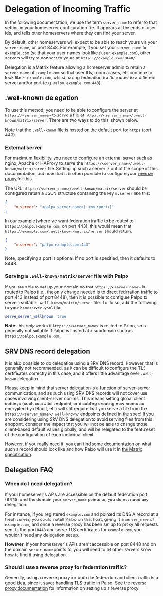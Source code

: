# Delegation of Incoming Traffic

In the following documentation, we use the term `server_name` to refer to that setting
in your homeserver configuration file. It appears at the ends of user ids, and tells
other homeservers where they can find your server.

By default, other homeservers will expect to be able to reach yours via
your `server_name`, on port 8448. For example, if you set your `server_name`
to `example.com` (so that your user names look like `@user:example.com`),
other servers will try to connect to yours at `https://example.com:8448/`.

Delegation is a Matrix feature allowing a homeserver admin to retain a
`server_name` of `example.com` so that user IDs, room aliases, etc continue
to look like `*:example.com`, whilst having federation traffic routed
to a different server and/or port (e.g. `palpo.example.com:443`).

## .well-known delegation

To use this method, you need to be able to configure the server at
`https://<server_name>` to serve a file at
`https://<server_name>/.well-known/matrix/server`.  There are two ways to do this, shown below.

Note that the `.well-known` file is hosted on the default port for `https` (port 443).

### External server

For maximum flexibility, you need to configure an external server such as nginx, Apache
or HAProxy to serve the `https://<server_name>/.well-known/matrix/server` file. Setting
up such a server is out of the scope of this documentation, but note that it is often
possible to configure your [reverse proxy](reverse_proxy.md) for this.

The URL `https://<server_name>/.well-known/matrix/server` should be configured
return a JSON structure containing the key `m.server` like this:

```json
{
    "m.server": "<palpo.server.name>[:<yourport>]"
}
```

In our example (where we want federation traffic to be routed to
`https://palpo.example.com`, on port 443), this would mean that
`https://example.com/.well-known/matrix/server` should return:

```json
{
    "m.server": "palpo.example.com:443"
}
```

Note, specifying a port is optional. If no port is specified, then it defaults
to 8448.

### Serving a `.well-known/matrix/server` file with Palpo

If you are able to set up your domain so that `https://<server_name>` is routed to
Palpo (i.e., the only change needed is to direct federation traffic to port 443
instead of port 8448), then it is possible to configure Palpo to serve a suitable
`.well-known/matrix/server` file. To do so, add the following to your `homeserver.yaml`
file:

```yaml
serve_server_wellknown: true
```

**Note**: this *only* works if `https://<server_name>` is routed to Palpo, so is
generally not suitable if Palpo is hosted at a subdomain such as
`https://palpo.example.com`.

## SRV DNS record delegation

It is also possible to do delegation using a SRV DNS record. However, that is generally
not recommended, as it can be difficult to configure the TLS certificates correctly in
this case, and it offers little advantage over `.well-known` delegation.

Please keep in mind that server delegation is a function of server-server communication,
and as such using SRV DNS records will not cover use cases involving client-server comms.
This means setting global client settings (such as a Jitsi endpoint, or disabling
creating new rooms as encrypted by default, etc) will still require that you serve a file
from the `https://<server_name>/.well-known/` endpoints defined in the spec! If you are
considering using SRV DNS delegation to avoid serving files from this endpoint, consider
the impact that you will not be able to change those client-based default values globally,
and will be relegated to the featureset of the configuration of each individual client.

However, if you really need it, you can find some documentation on what such a
record should look like and how Palpo will use it in [the Matrix
specification](https://matrix.org/docs/spec/server_server/latest#resolving-server-names).

## Delegation FAQ

### When do I need delegation?

If your homeserver's APIs are accessible on the default federation port (8448)
and the domain your `server_name` points to, you do not need any delegation.

For instance, if you registered `example.com` and pointed its DNS A record at a
fresh server, you could install Palpo on that host, giving it a `server_name`
of `example.com`, and once a reverse proxy has been set up to proxy all requests
sent to the port `8448` and serve TLS certificates for `example.com`, you
wouldn't need any delegation set up.

**However**, if your homeserver's APIs aren't accessible on port 8448 and on the
domain `server_name` points to, you will need to let other servers know how to
find it using delegation.

### Should I use a reverse proxy for federation traffic?

Generally, using a reverse proxy for both the federation and client traffic is a good
idea, since it saves handling TLS traffic in Palpo. See
[the reverse proxy documentation](reverse_proxy.md) for information on setting up a
reverse proxy.
